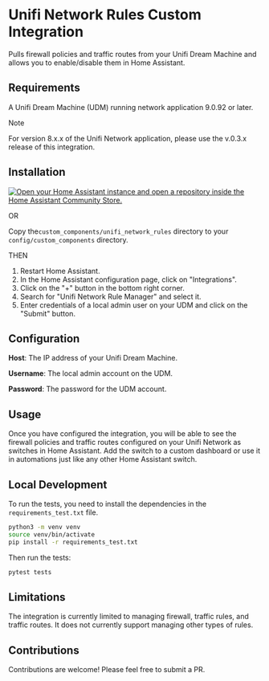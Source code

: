 # Unifi Network Rules Custom Integration

Pulls firewall policies and traffic routes from your Unifi Dream Machine and allows you to enable/disable them in Home Assistant.

## Requirements

A Unifi Dream Machine (UDM) running network application 9.0.92 or later.

> [!NOTE]
> For version 8.x.x of the Unifi Network application, please use the v.0.3.x release of this integration.

## Installation

[![Open your Home Assistant instance and open a repository inside the Home Assistant Community Store.](https://my.home-assistant.io/badges/hacs_repository.svg)](https://my.home-assistant.io/redirect/hacs_repository/?owner=sirkirby&repository=unifi-network-rules&category=integration)

OR

Copy the`custom_components/unifi_network_rules` directory to your `config/custom_components` directory.

THEN

1. Restart Home Assistant.
2. In the Home Assistant configuration page, click on "Integrations".
3. Click on the "+" button in the bottom right corner.
4. Search for "Unifi Network Rule Manager" and select it.
5. Enter credentials of a local admin user on your UDM and click on the "Submit" button.

## Configuration

**Host**: The IP address of your Unifi Dream Machine.

**Username**: The local admin account on the UDM.

**Password**: The password for the UDM account.

## Usage

Once you have configured the integration, you will be able to see the firewall policies and traffic routes configured on your Unifi Network as switches in Home Assistant. Add the switch to a custom dashboard or use it in automations just like any other Home Assistant switch.

## Local Development

To run the tests, you need to install the dependencies in the `requirements_test.txt` file.

```bash
python3 -m venv venv
source venv/bin/activate
pip install -r requirements_test.txt
```

Then run the tests:

```bash
pytest tests
```

## Limitations

The integration is currently limited to managing firewall, traffic rules, and traffic routes. It does not currently support managing other types of rules.

## Contributions

Contributions are welcome! Please feel free to submit a PR.
